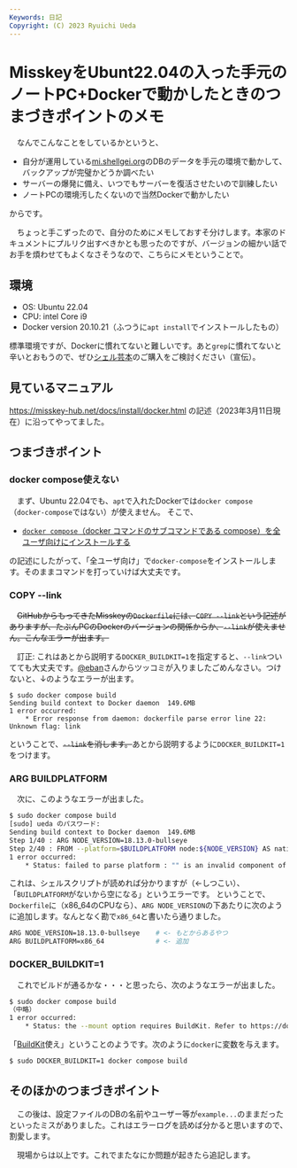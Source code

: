 ```yaml
---
Keywords: 日記
Copyright: (C) 2023 Ryuichi Ueda
---
```


# MisskeyをUbunt22.04の入った手元のノートPC+Dockerで動かしたときのつまづきポイントのメモ

　なんでこんなことをしているかというと、

* 自分が運用している[mi.shellgei.org](https://mi.shellgei.org)のDBのデータを手元の環境で動かして、バックアップが完璧かどうか調べたい
* サーバーの爆発に備え、いつでもサーバーを復活させたいので訓練したい
* ノートPCの環境汚したくないので当然Dockerで動かしたい

からです。

　ちょっと手こずったので、自分のためにメモしておすそ分けします。本家のドキュメントにプルリク出すべきかとも思ったのですが、バージョンの細かい話でお手を煩わせてもよくなさそうなので、こちらにメモということで。

## 環境

* OS: Ubuntu 22.04
* CPU: intel Core i9
* Docker version 20.10.21（ふつうに`apt install`でインストールしたもの）

標準環境ですが、Dockerに慣れてないと難しいです。あと`grep`に慣れてないと辛いとおもうので、ぜひ[シェル芸本](https://amzn.to/3T9tsDL)のご購入をご検討ください（宣伝）。

## 見ているマニュアル

https://misskey-hub.net/docs/install/docker.html の記述（2023年3月11日現在）に沿ってやってました。

## つまづきポイント

### docker compose使えない

　まず、Ubuntu 22.04でも、`apt`で入れたDockerでは`docker compose`
（`docker-compose`ではない）が使えません。
そこで、

* [`docker compose`（docker コマンドのサブコマンドである compose）を全ユーザ向けにインストールする](https://qiita.com/JunkiHiroi/items/3bf722af3e77c73a1625#%E3%82%A4%E3%83%B3%E3%82%B9%E3%83%88%E3%83%BC%E3%83%AB%E6%96%B9%E6%B3%95)

の記述にしたがって、「全ユーザ向け」で`docker-compose`をインストールします。そのままコマンドを打っていけば大丈夫です。


### COPY --link

　~~GitHubからもってきたMisskeyの`Dockerfile`には、`COPY --link`という記述がありますが、たぶんPCのDockerのバージョンの関係からか、`--link`が使えません。こんなエラーが出ます。~~

　訂正: これはあとから説明する`DOCKER_BUILDKIT=1`を指定すると、`--link`ついてても大丈夫です。[@eban](https://twitter.com/@eban)さんからツッコミが入りましたごめんなさい。つけないと、↓のようなエラーが出ます。


```
$ sudo docker compose build
Sending build context to Docker daemon  149.6MB
1 error occurred:
	* Error response from daemon: dockerfile parse error line 22: Unknown flag: link
```

ということで、~~`--link`を消します。~~あとから説明するように`DOCKER_BUILDKIT=1`をつけます。

### ARG BUILDPLATFORM

　次に、このようなエラーが出ました。

```bash
$ sudo docker compose build
[sudo] ueda のパスワード:
Sending build context to Docker daemon  149.6MB
Step 1/40 : ARG NODE_VERSION=18.13.0-bullseye
Step 2/40 : FROM --platform=$BUILDPLATFORM node:${NODE_VERSION} AS native-builder
1 error occurred:
	* Status: failed to parse platform : "" is an invalid component of "": platform specifier component must match "^[A-Za-z0-9_-]+$": invalid argument, Code: 1
```

これは、シェルスクリプトが読めれば分かりますが（←しつこい）、「`BUILDPLATFORM`がないから空になる」というエラーです。
ということで、`Dockerfile`に（x86_64のCPUなら）、`ARG NODE_VERSION`の下あたりに次のように追加します。なんとなく勘で`x86_64`と書いたら通りました。
```bash
ARG NODE_VERSION=18.13.0-bullseye    # <- もとからあるやつ
ARG BUILDPLATFORM=x86_64             # <- 追加
```

### DOCKER_BUILDKIT=1

　これでビルドが通るかな・・・と思ったら、次のようなエラーが出ました。

```bash
$ sudo docker compose build
（中略）
1 error occurred:
	* Status: the --mount option requires BuildKit. Refer to https://docs.docker.com/go/buildkit/ to learn how to build images with BuildKit enabled, Code: 1
```

「[BuildKit](https://docs.docker.jp/develop/develop-images/build_enhancements.html#to-enable-buildkit-builds)使え」ということのようです。次のように`docker`に変数を与えます。

```bash
$ sudo DOCKER_BUILDKIT=1 docker compose build
```

## そのほかのつまづきポイント

　この後は、設定ファイルのDBの名前やユーザー等が`example...`のままだったといったミスがありました。これはエラーログを読めば分かると思いますので、割愛します。


　現場からは以上です。これでまたなにか問題が起きたら追記します。
